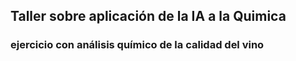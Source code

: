 ## Taller sobre aplicación de la IA a la Quimica

### ejercicio con análisis químico de la calidad del vino 
